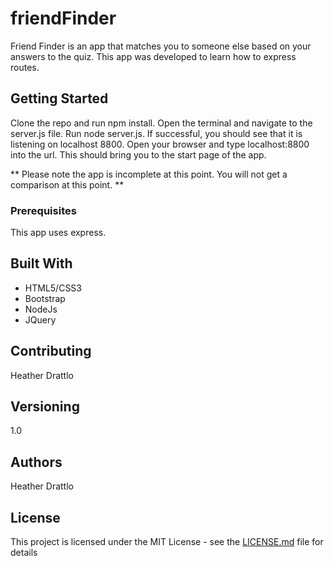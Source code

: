 # friendFinder

Friend Finder is an app that matches you to someone else based on your answers to the quiz. This app was developed to learn how to express routes. 

## Getting Started

Clone the repo and run npm install. Open the terminal and navigate to the server.js file. Run node server.js. If successful, you should see that it is listening on localhost 8800. Open your browser and type localhost:8800 into the url. This should bring you to the start page of the app. 

** Please note the app is incomplete at this point. You will not get a comparison at this point. **

### Prerequisites

This app uses express.

## Built With

* HTML5/CSS3
* Bootstrap
* NodeJs
* JQuery
 

## Contributing

Heather Drattlo

## Versioning

1.0

## Authors

Heather Drattlo

## License

This project is licensed under the MIT License - see the [LICENSE.md](LICENSE.md) file for details

